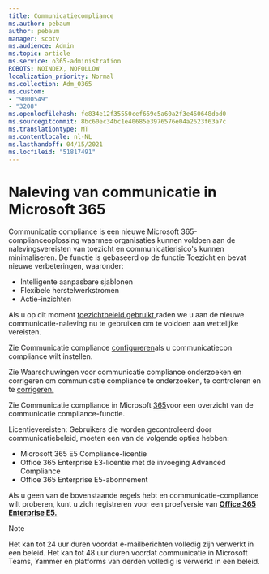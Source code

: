```yaml
---
title: Communicatiecompliance
ms.author: pebaum
author: pebaum
manager: scotv
ms.audience: Admin
ms.topic: article
ms.service: o365-administration
ROBOTS: NOINDEX, NOFOLLOW
localization_priority: Normal
ms.collection: Adm_O365
ms.custom:
- "9000549"
- "3208"
ms.openlocfilehash: fe834e12f35550cef669c5a60a2f3e460648dbd0
ms.sourcegitcommit: 8bc60ec34bc1e40685e3976576e04a2623f63a7c
ms.translationtype: MT
ms.contentlocale: nl-NL
ms.lasthandoff: 04/15/2021
ms.locfileid: "51817491"
---
```

# <a name="communication-compliance-in-microsoft-365"></a>Naleving van communicatie in Microsoft 365

Communicatie compliance is een nieuwe Microsoft 365-complianceoplossing waarmee organisaties kunnen voldoen aan de nalevingsvereisten van toezicht en communicatierisico's kunnen minimaliseren. De functie is gebaseerd op de functie Toezicht en bevat nieuwe verbeteringen, waaronder:

- Intelligente aanpasbare sjablonen
- Flexibele herstelwerkstromen
- Actie-inzichten

Als u op dit moment [toezichtbeleid gebruikt,](https://docs.microsoft.com/microsoft-365/compliance/supervision-policies)raden we u aan de nieuwe communicatie-naleving nu te gebruiken om te voldoen aan wettelijke vereisten.

Zie Communicatie compliance [configureren](https://docs.microsoft.com/microsoft-365/compliance/communication-compliance-configure)als u communicatiecon compliance wilt instellen.

Zie Waarschuwingen voor communicatie compliance onderzoeken en corrigeren om communicatie compliance te onderzoeken, te controleren en te [corrigeren.](https://docs.microsoft.com/microsoft-365/compliance/communication-compliance-investigate-remediate)

Zie Communicatie compliance in Microsoft [365](https://docs.microsoft.com/microsoft-365/compliance/communication-compliance)voor een overzicht van de communicatie compliance-functie.

Licentievereisten: Gebruikers die worden gecontroleerd door communicatiebeleid, moeten een van de volgende opties hebben:

- Microsoft 365 E5 Compliance-licentie
- Office 365 Enterprise E3-licentie met de invoeging Advanced Compliance
- Office 365 Enterprise E5-abonnement

Als u geen van de bovenstaande regels hebt en communicatie-compliance wilt proberen, kunt u zich registreren voor een proefversie van **[Office 365 Enterprise E5.](https://go.microsoft.com/fwlink/p/?LinkID=698279)**

> [!NOTE]
> Het kan tot 24 uur duren voordat e-mailberichten volledig zijn verwerkt in een beleid. Het kan tot 48 uur duren voordat communicatie in Microsoft Teams, Yammer en platforms van derden volledig is verwerkt in een beleid.
